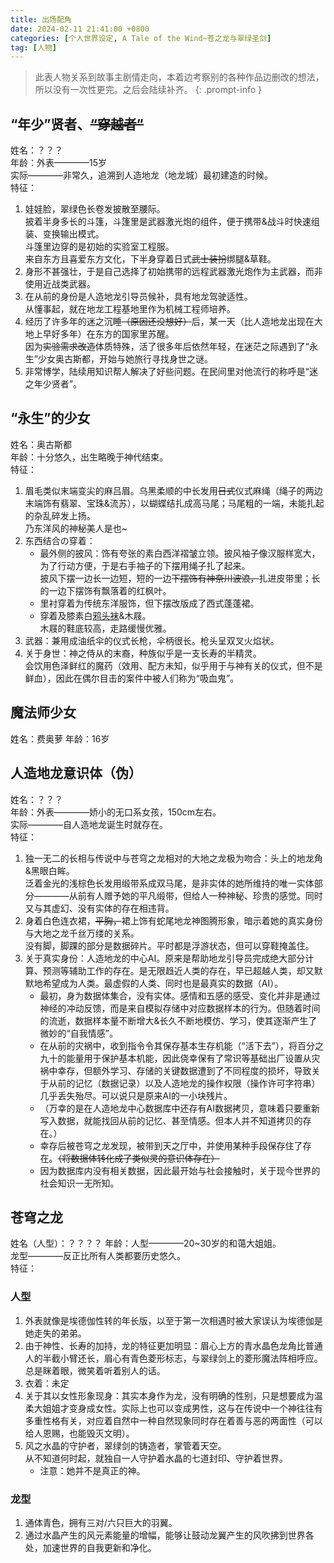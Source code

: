 ```yaml
---
title: 出场配角
date: 2024-02-11 21:41:00 +0800
categories: [个人世界设定, A Tale of the Wind~苍之龙与翠绿圣剑]
tag: [人物]
---
```

> 此表人物关系到故事主剧情走向，本着边考察别的各种作品边删改的想法，所以没有一次性更完。之后会陆续补齐。
{: .prompt-info }  

## “年少”贤者、~~“穿越者”~~   
姓名：？？？   
年龄：外表————15岁   
      实际————非常久，追溯到人造地龙（地龙城）最初建造的时候。   
特征：   
1. 娃娃脸，翠绿色长卷发披散至腰际。   
    披着半身多长的斗篷，斗篷里是武器激光炮的组件，便于携带&战斗时快速组装、变换输出模式。   
    斗篷里边穿的是初始的实验室工程服。   
    来自东方且喜爱东方文化，下半身穿着日式~~武士装扮~~绑腿&草鞋。
2. 身形不甚强壮，于是自己选择了初始携带的远程武器激光炮作为主武器，而非使用近战类武器。  
3. 在从前的身份是人造地龙引导员候补，具有地龙驾驶适性。   
    从懂事起，就在地龙工程基地里作为机械工程师培养。   
4. 经历了许多年的迷之沉睡~~（原因还没想好）~~后，某一天（比人造地龙出现在大地上早好多年）在东方的国家里苏醒。   
    因为~~实验需求改造~~体质特殊，活了很多年后依然年轻，在迷茫之际遇到了“永生”少女奥古斯都，开始与她旅行寻找身世之谜。  
5. 非常博学，陆续用知识帮人解决了好些问题。在民间里对他流行的称呼是“迷之年少贤者”。   

## “永生”的少女
姓名：奥古斯都  
年龄：十分悠久，出生略晚于神代结束。  
特征：  
1. 眉毛类似末端变尖的麻吕眉。乌黑柔顺的中长发用~~日式~~仪式麻绳（绳子的两边末端饰有翡翠、宝珠&流苏），以蝴蝶结扎成高马尾；马尾粗的一端，未能扎起的杂乱碎发上扬。   
    乃东洋风的神秘美人是也~    
2. 东西结合の穿着：  
    - 最外侧的披风：饰有夸张的素白西洋褶皱立领。披风袖子像汉服样宽大，为了行动方便，于是右手袖子的下摆用绳子扎了起来。   
        披风下摆一边长一边短，短的一边~~下摆饰有神奈川波浪，~~扎进皮带里；长的一边下摆饰有飘落着的红枫叶。  
    - 里衬穿着为传统东洋服饰，但下摆改版成了西式蓬蓬裙。
    - 穿着及膝素白[鸦头袜](https://baike.baidu.com/item/%E9%B8%A6%E5%A4%B4%E8%A2%9C/10577776)&木屐。  
        木屐的鞋底较高，走路缓慢优雅。  
3. 武器：兼用成油纸伞的仪式长枪，伞柄很长。枪头呈双叉火焰状。  
4. 关于身世：神之侍从的末裔，种族似乎是一支长寿的半精灵。   
    会饮用色泽鲜红的魔药（效用、配方未知，似乎用于与神有关的仪式，但不是鲜血），因此在偶尔目击的案件中被人们称为“吸血鬼”。   

## 魔法师少女
姓名：费奥萝
年龄：16岁

## 人造地龙意识体（伪）
姓名：？？？  
年龄：外表————娇小的无口系女孩，150cm左右。  
    实际————自人造地龙诞生时就存在。  
特征：  
1. 独一无二的长相与传说中与苍穹之龙相对的大地之龙极为吻合：头上的地龙角&黑眼白眸。  
    泛着金光的浅棕色长发用缎带系成双马尾，是非实体的她所维持的唯一实体部分————从前有人赠予她的平凡缎带，但给人一种神秘、珍贵的感觉。同时又与其虚幻、没有实体的存在相违背。   
2. 身着白色连衣裙，~~平胸，~~裙上饰有蛇尾地龙神图腾形象，暗示着她的真实身份与大地之龙千丝万缕的关系。  
    没有脚，脚踝的部分是数据碎片。平时都是浮游状态，但可以穿鞋掩盖住。
3. 关于真实身份：人造地龙的中心AI。原来是帮助地龙引导员完成绝大部分计算、预测等辅助工作的存在。是无限趋近人类的存在，早已超越人类，却又默默地希望成为人类。最虚假的人类、同时也是最真实的数据（AI）。    
    - 最初，身为数据体集合，没有实体。感情和五感的感受、变化并非是通过神经的冲动反馈，而是来自模拟存储中对应数据样本的行为。但随着时间的流逝，数据样本量不断增大&长久不断地模仿、学习，使其逐渐产生了微妙的“自我情感”。   
    - 在从前的灾祸中，收到指令令其保存基本生存机能（“活下去”），将百分之九十的能量用于保护基本机能，因此侥幸保有了常识等基础出厂设置从灾祸中幸存，但额外学习、存储的关键数据遭到了不同程度的损坏，导致关于从前的记忆（数据记录）以及人造地龙的操作权限（操作许可字符串）几乎丢失殆尽。可以说只是原来AI的一小块残片。   
    - （万幸的是在人造地龙中心数据库中还存有AI数据拷贝，意味着只要重新写入数据，就能找回从前的记忆、甚至情感。但本人并不知道拷贝的存在。）  
    - 幸存后被苍穹之龙发现，被带到天之厅中，并使用某种手段保存住了存在。~~（将数据体转化成了类似灵的意识体存在）~~   
    - 因为数据库内没有相关数据，因此最开始与社会接触时，关于现今世界的社会知识一无所知。  

## 苍穹之龙
姓名（人型）：？？？？
年龄：人型————20~30岁的和蔼大姐姐。  
    龙型————反正比所有人类都要历史悠久。  
特征：
### 人型  
1. 外表就像是埃德伽性转的年长版，以至于第一次相遇时被大家误认为埃德伽是她走失的弟弟。
2. 由于神性、长寿的加持，龙的特征更加明显：眉心上方的青水晶色龙角比普通人的半截小臂还长，眉心有青色菱形标志，与翠绿剑上的菱形魔法阵相呼应。  
    总是眯着眼，微笑着听着别人的话。
3. 衣着：未定   
4. 关于其以女性形象现身：其实本身作为龙，没有明确的性别，只是想要成为温柔大姐姐才变身成女性。实际上也可以变成男性，这与在传说中一个神往往有多重性格有关，对应着自然中一种自然现象同时存在着善与恶的两面性（可以给人恩赐，也能毁灭文明）。  
5. 风之水晶的守护者，翠绿剑的铸造者，掌管着天空。  
    从不知道何时起，就独自一人守护着水晶的七道封印、守护着世界。  
    - 注意：她并不是真正的神。

### 龙型  
1. 通体青色，拥有三对/六只巨大的羽翼。
2. 通过水晶产生的风元素能量的增幅，能够让鼓动龙翼产生的风吹拂到世界各处，加速世界的自我更新和净化。  
